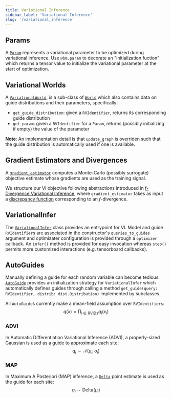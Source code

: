 ```yaml
---
title: Variational Inference
sidebar_label: 'Variational Inference'
slug: '/variational_inference'
---
```


## Params
A [`Param`](https://beanmachine.org/api/beanmachine.ppl.model.param.html) represents
a variational parameter to be optimized during variational inference.
Use `@bm.param` to decorate an "initialization fuction" which returns a
tensor value to initialize the variational parameter at the start of optimization.

## Variational Worlds
A [`VariationalWorld`](https://beanmachine.org/api/beanmachine.ppl.vi.variational_world.html),
is a sub-class of [`World`](https://beanmachine.org/api/beanmachine.ppl.world.html)
which also contains data on guide distributions and their parameters, specifically:

 - `get_guide_distribution`: given a `RVIdentifier`, returns its corresponding guide distribution
 - `get_param`: given a `RVIdentifier` for a `Param`, returns (possibly initializing if empty) the value of the parameter

__Note__: An implementation detail is that `update_graph` is overriden such that the
guide distribution is automatically used if one is available.

## Gradient Estimators and Divergences
A [`gradient_estimator`](https://beanmachine.org/api/beanmachine.ppl.vi.gradient_estimator.html)
computes a Monte-Carlo (possibly surrogate) objective estimate whose gradients
are used as the training signal.

We structure our VI objective following abstractions introduced in
[f-Divergence Variational Inference](https://arxiv.org/abs/2009.13093), where
`gradient_estimator` takes as input a [discrepancy
function](https://beanmachine.org/api/beanmachine.ppl.vi.discrepancy.html)
corresponding to an $f$-divergence.

## VariationalInfer
The [`VariationalInfer`](https://beanmachine.org/api/beanmachine.ppl.vi.variational_infer.html)
class provides an entrypoint for VI. Model and guide `RVIdentifier`s are associated in the
constructor's `queries_to_guides` argument and optimizater configuration is provided through
a `optimizer` callback. An `infer()` method is provided for easy invocation whereas `step()`
permits more customized interactions (e.g. tensorboard callbacks).


## AutoGuides
Manually defining a guide for each random variable can become tedious.
[`AutoGuide`](https://beanmachine.org/api/beanmachine.ppl.vi.autoguide.html)
provides an initialization strategy for `VariationalInfer` which
automatically defines guides through calling a method 
`get_guide(query: RVIdentifier, distrib: dist.Distribution)` implemented by
subclasses. 

All `AutoGuide`s currently make a mean-field assumption over `RVIdentifiers`:
$$q(x) = \prod_{i \in \text{RVIDs}} q_i(x_i)$$

### ADVI

In Automatic Differentiation Variational Inference (ADVI),
a properly-sized Gaussian is used as a guide to approximate each site:
$$q_i \sim \mathcal{N}(\mu_i, \sigma_i)$$

### MAP

In Maximum A Posteriori (MAP) inference,
a [`Delta`](https://beanmachine.org/api/beanmachine.ppl.distributions.delta.Delta.html)
point estimate is used as the guide for each site:
$$q_i \sim \text{Delta}(\mu_i)$$

